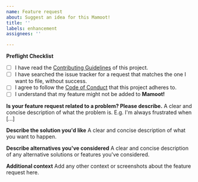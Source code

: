 ```yaml
---
name: Feature request
about: Suggest an idea for this Mamoot!
title: ''
labels: enhancement
assignees: ''

---
```


**Preflight Checklist**
- [ ] I have read the [Contributing Guidelines](https://github.com/iAlex11/Mamoot!/blob/master/CONTRIBUTING.md) of this project.
- [ ] I have searched the issue tracker for a request that matches the one I want to file, without success.
- [ ] I agree to follow the [Code of Conduct](https://github.com/iAlex11/Mamoot!/blob/master/CODE_OF_CONDUCT.md) that this project adheres to.
- [ ] I understand that my feature might not be added to **Mamoot!**

**Is your feature request related to a problem? Please describe.**
A clear and concise description of what the problem is. E.g. I'm always frustrated when [...]

**Describe the solution you'd like**
A clear and concise description of what you want to happen.

**Describe alternatives you've considered**
A clear and concise description of any alternative solutions or features you've considered.

**Additional context**
Add any other context or screenshots about the feature request here.
